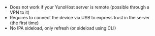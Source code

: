 - Does not work if your YunoHost server is remote (possible through a VPN to it)
- Requires to connect the device via USB to express trust in the server (the first time)
- No IPA sideload, only refresh (or sideload using CLI)